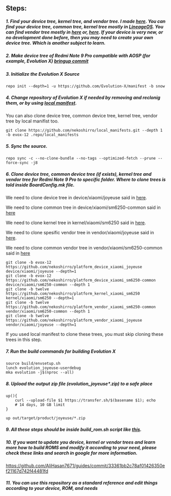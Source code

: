 ## Steps:
##### 1. Find your device tree, kernel tree, and vendor tree. I made [here](https://github.com/nekoshirro/). You can find your device tree, common tree, kernel tree mostly in [LineageOS](https://github.com/LineageOS/). You can find vendor tree mostly in [here](https://github.com/nekoshirro/platform_vendor_xiaomi_joyeuse) or, [here](https://github.com/nekoshirro/platform_vendor_xiaomi_sm6250-common). If your device is very new, or no development done before, then you may need to create your own device tree. Which is another subject to learn.
##### 2. Make device tree of Redmi Note 9 Pro compatible with AOSP (for example, Evolution X) [bringup commit](https://github.com/nekoshirro/platform_device_xiaomi_joyeuse/commit/fa0098a8de27ac2381fc95875cde73e9cbe4328e)
##### 3. Initialize the Evolution X Source

`repo init --depth=1 -u https://github.com/Evolution-X/manifest -b snow`

##### 4. Change repository of Evolution X if needed by removing and reclonig them, or by using [local manifest](https://forum.xda-developers.com/t/learn-about-the-repo-tool-manifests-and-local-manifests-and-5-important-tips.2329228/).

You can also clone device tree, common device tree, kernel tree, vendor tree by local manifist too.

`git clone https://github.com/nekoshirro/local_manifests.git --depth 1 -b evox-12 .repo/local_manifests`

##### 5. Sync the source.

`repo sync -c --no-clone-bundle --no-tags --optimized-fetch --prune --force-sync -j8`

##### 6. Clone device tree, common device tree (if exists), kernel tree and vendor tree for Redmi Note 9 Pro to specific folder. Where to clone trees is told inside BoardConfig.mk file.

We need to clone device tree in device/xiaomi/joyeuse said in [here](https://github.com/nekoshirro/platform_device_xiaomi_joyeuse/blob/twelve/BoardConfig.mk#L13).

We need to clone common tree in device/xiaomi/sm6250-common said in [here](https://github.com/nekoshirro/platform_device_xiaomi_sm6250-common/blob/twelve/BoardConfigCommon.mk#L7)

We need to clone kernel tree in kernel/xiaomi/sm6250 said in [here](https://github.com/nekoshirro/platform_device_xiaomi_sm6250-common/blob/twelve/BoardConfigCommon.mk#L90).

We need to clone spesific vendor tree in vendor/xiaomi/joyeuse said in [here](https://github.com/nekoshirro/platform_device_xiaomi_joyeuse/blob/twelve/BoardConfig.mk#L11).

We need to clone common vendor tree in vendor/xiaomi/sm6250-common said in [here](https://github.com/nekoshirro/platform_device_xiaomi_sm6250-common/blob/twelve/BoardConfigCommon.mk#L236)

```
git clone -b evox-12 https://github.com/nekoshirro/platform_device_xiaomi_joyeuse device/xiaomi/joyeuse --depth=1
git clone -b evox-12 https://github.com/nekoshirro/platform_device_xiaomi_sm6250-common device/xiaomi/sm6250-common --depth 1
git clone -b twelve https://github.com/nekoshirro/platform_kernel_xiaomi_sm6250 kernel/xiaomi/sm6250 --depth=1
git clone -b twelve https://github.com/nekoshirro/platform_vendor_xiaomi_sm6250-common vendor/xiaomi/sm6250-common --depth 1
git clone -b twelve https://github.com/nekoshirro/platform_vendor_xiaomi_joyeuse vendor/xiaomi/joyeuse --depth=1
```

If you used local manifest to clone these trees, you must skip cloning these trees in this step.

##### 7. Run the build commands for building Evolution X

```
source build/envsetup.sh
lunch evolution_joyeuse-userdebug
mka evolution -j$(nproc --all)
```

##### 8. Upload the output zip file (evolution_joyeuse*.zip) to a safe place
```
up(){
	curl --upload-file $1 https://transfer.sh/$(basename $1); echo
	# 14 days, 10 GB limit
}

up out/target/product/joyeuse/*.zip
```
##### 9. All these steps should be inside build_rom.sh script like [this](https://github.com/nekoshirro/ROM-Builders_CI/blob/main/build_rom.sh).
##### 10. If you want to update you device, kernel or vendor trees and learn more how to build ROMS and modify it according to your need, please check these links and search in google for more information.
https://github.com/AliHasan7671/guides/commit/33361bb2c78af01426350ef21167d742f44481fd
##### 11. You can use this repository as a standard reference and edit things according to your device, ROM, and needs
